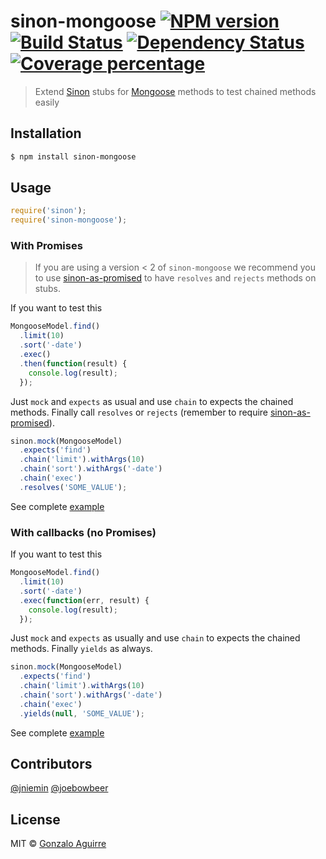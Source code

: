 # sinon-mongoose [![NPM version][npm-image]][npm-url] [![Build Status][travis-image]][travis-url] [![Dependency Status][daviddm-image]][daviddm-url] [![Coverage percentage][coveralls-image]][coveralls-url]
> Extend [Sinon][sinon-url] stubs for [Mongoose][mongoose-url] methods to test chained methods easily

## Installation

```sh
$ npm install sinon-mongoose
```

## Usage

```js
require('sinon');
require('sinon-mongoose');
```
### With Promises

> If you are using a version < 2 of `sinon-mongoose` we recommend you to use [sinon-as-promised][sinon-as-promised-url] to have `resolves` and `rejects` methods on stubs.

If you want to test this
```js
MongooseModel.find()
  .limit(10)
  .sort('-date')
  .exec()
  .then(function(result) {
    console.log(result);
  });
```
Just `mock` and `expects` as usual and use `chain` to expects the chained methods.
Finally call `resolves` or `rejects` (remember to require [sinon-as-promised][sinon-as-promised-url]).

```js
sinon.mock(MongooseModel)
  .expects('find')
  .chain('limit').withArgs(10)
  .chain('sort').withArgs('-date')
  .chain('exec')
  .resolves('SOME_VALUE');
```

See complete [example][promises-example-url]

### With callbacks (no Promises)

If you want to test this
```js
MongooseModel.find()
  .limit(10)
  .sort('-date')
  .exec(function(err, result) {
    console.log(result);
  });
```
Just `mock` and `expects` as usually and use `chain` to expects the chained methods.
Finally `yields` as always.

```js
sinon.mock(MongooseModel)
  .expects('find')
  .chain('limit').withArgs(10)
  .chain('sort').withArgs('-date')
  .chain('exec')
  .yields(null, 'SOME_VALUE');
```

See complete [example][callbacks-example-url]

## Contributors
[@jniemin](https://github.com/jniemin)
[@joebowbeer](https://github.com/joebowbeer)

## License

MIT © [Gonzalo Aguirre]()


[npm-image]: https://badge.fury.io/js/sinon-mongoose.svg
[npm-url]: https://npmjs.org/package/sinon-mongoose
[travis-image]: https://travis-ci.org/underscopeio/sinon-mongoose.svg?branch=master
[travis-url]: https://travis-ci.org/underscopeio/sinon-mongoose
[daviddm-image]: https://david-dm.org/underscopeio/sinon-mongoose.svg?theme=shields.io
[daviddm-url]: https://david-dm.org/underscopeio/sinon-mongoose
[coveralls-image]: https://coveralls.io/repos/underscopeio/sinon-mongoose/badge.svg
[coveralls-url]: https://coveralls.io/r/underscopeio/sinon-mongoose
[sinon-url]: https://github.com/cjohansen/sinon.js
[mongoose-url]: https://github.com/Automattic/mongoose
[sinon-as-promised-url]: https://github.com/bendrucker/sinon-as-promised
[promises-example-url]: https://github.com/underscopeio/sinon-mongoose/tree/master/examples/promises
[callbacks-example-url]: https://github.com/underscopeio/sinon-mongoose/tree/master/examples/callbacks
